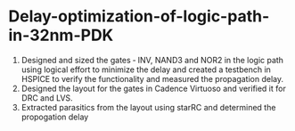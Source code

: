 # Delay-optimization-of-logic-path-in-32nm-PDK
1. Designed and sized the gates ‑ INV, NAND3 and NOR2 in the logic path using logical effort to minimize the delay and created a testbench in HSPICE to verify the functionality and measured the propagation delay.
2. Designed the layout for the gates in Cadence Virtuoso and verified it for DRC and LVS.
3. Extracted parasitics from the layout using starRC and determined the propogation delay
